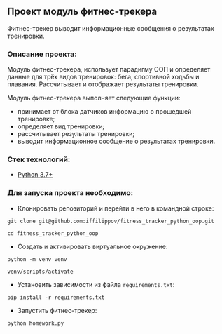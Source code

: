 ## Проект модуль фитнес-трекера
Фитнес-трекер выводит информационные сообщения о результатах тренировки.

### Описание проекта:
Модуль фитнес-трекера, использует парадигму ООП и определяет данные для трёх видов тренировок: бега, спортивной ходьбы и плавания. Рассчитывает и отображает результаты тренировки.

Модуль фитнес-трекера выполняет следующие функции:
* принимает от блока датчиков информацию о прошедшей тренировке;
* определяет вид тренировки;
* рассчитывает результаты тренировки;
* выводит информационное сообщение о результатах тренировки.

### Стек технологий:

* [Python 3.7+](https://www.python.org/downloads/)

### Для запуска проекта необходимо:

* Клонировать репозиторий и перейти в него в командной строке:

```
git clone git@github.com:iffilippov/fitness_tracker_python_oop.git
```

```
cd fitness_tracker_python_oop
```

* Cоздать и активировать виртуальное окружение:

```
python -m venv venv
```

```
venv/scripts/activate
```

* Установить зависимости из файла ```requirements.txt```:

```
pip install -r requirements.txt
```

* Запустить фитнес-трекер:
```
python homework.py
```
